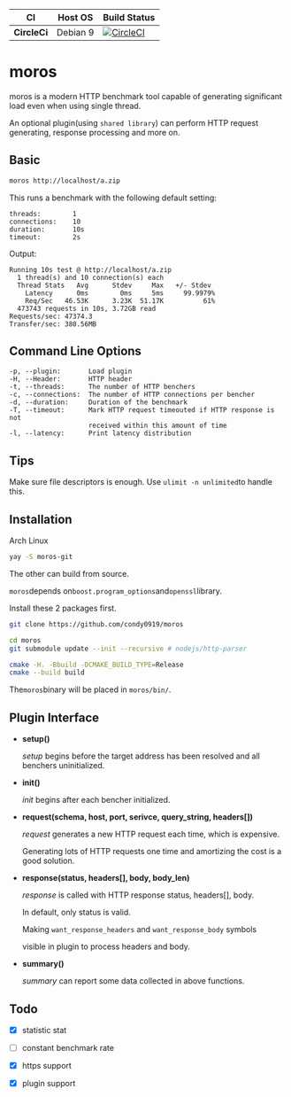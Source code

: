 |CI          |Host OS    |Build Status|
|------------|-----------|------------|
|**CircleCi**|Debian 9   |[![CircleCI](https://circleci.com/gh/condy0919/moros.svg?style=svg)](https://circleci.com/gh/condy0919/moros)|

# moros

moros is a modern HTTP benchmark tool capable of generating significant load even when using single thread.

An optional plugin(using `shared library`) can perform HTTP request generating, response processing and more on.

## Basic

```bash
moros http://localhost/a.zip
```

This runs  a benchmark with the following default setting:

```
threads:        1
connections:    10
duration:       10s
timeout:        2s
```

Output:

```
Running 10s test @ http://localhost/a.zip
  1 thread(s) and 10 connection(s) each
  Thread Stats   Avg      Stdev     Max   +/- Stdev
    Latency      0ms        0ms     5ms     99.9979%
    Req/Sec   46.53K      3.23K  51.17K          61%
  473743 requests in 10s, 3.72GB read
Requests/sec: 47374.3
Transfer/sec: 380.56MB
```

## Command Line Options

```
-p, --plugin:       Load plugin
-H, --Header:       HTTP header
-t, --threads:      The number of HTTP benchers
-c, --connections:  The number of HTTP connections per bencher
-d, --duration:     Duration of the benchmark
-T, --timeout:      Mark HTTP request timeouted if HTTP response is not
                    received within this amount of time
-l, --latency:      Print latency distribution
```

## Tips

Make sure file descriptors is enough. Use `ulimit -n unlimited`to handle this.

## Installation

Arch Linux
```bash
yay -S moros-git
```

The other can build from source.

`moros`depends on`boost.program_options`and`openssl`library.

Install these 2 packages first.
```bash
git clone https://github.com/condy0919/moros

cd moros
git submodule update --init --recursive # nodejs/http-parser

cmake -H. -Bbuild -DCMAKE_BUILD_TYPE=Release
cmake --build build
```
The`moros`binary will be placed in `moros/bin/`.

## Plugin Interface
* **setup()**

  _setup_ begins before the target address has been resolved and all benchers uninitialized.

* **init()**

  _init_ begins after each bencher initialized.

* **request(schema, host, port, serivce, query\_string, headers[])**

  _request_ generates a new HTTP request each time, which is expensive.

  Generating lots of HTTP requests one time and amortizing the cost is a good solution.

* **response(status, headers[], body, body\_len)**

  _response_ is called with HTTP response status, headers[], body.

  In default, only status is valid.

  Making `want_response_headers` and `want_response_body` symbols

  visible in plugin to process headers and body.

* **summary()**

  _summary_ can report some data collected in above functions.

## Todo

- [x] statistic stat
- [ ] constant benchmark rate
- [x] https support
- [x] plugin support

